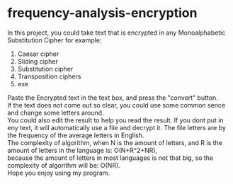 # frequency-analysis-encryption
In this project, you could take text that is encrypted in any Monoalphabetic Substitution Cipher for example:  
1) Caesar cipher  
2) Sliding cipher  
3) Substitution cipher  
4) Transposition ciphers  
5) exe 

Paste the Encrypted text in the text box, and press the "convert" button.  
If the text does not come out so clear, you could use some common sence and change some letters around.  
You could also edit the result to help you read the result.
If you dont put in eny text, it will automatically use a file and decrypt it.
The file letters are by the frequency of the average letters in English.  
The complexity of algorithm, when N is the amount of letters, and R is the amount of letters in the language is: O(N+R^2+NR),  
because the amount of letters in most languages is not that big, so the complexity of algorithm will be: O(NR).  
Hope you enjoy using my program.
